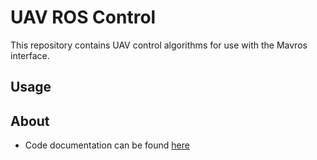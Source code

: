 # UAV ROS Control

This repository contains UAV control algorithms for use with the Mavros interface.

## Usage


## About

* Code documentation can be found [here](https://lmark1.github.io/uav_ros_control)